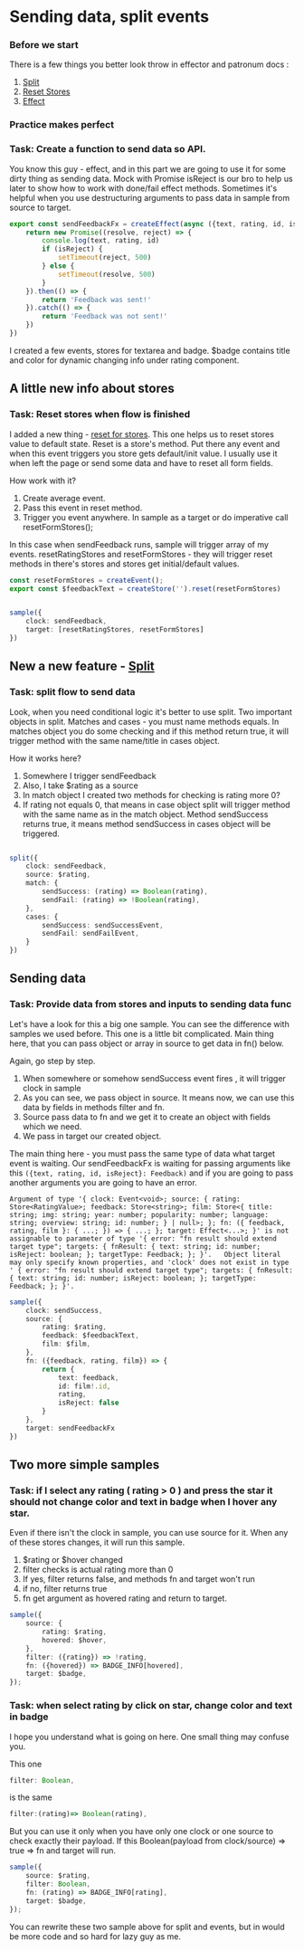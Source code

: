 # Sending data, split events

### Before we start

There is a few things you better look throw in effector and patronum docs :

1) [Split](https://effector.dev/docs/api/effector/split/)
2) [Reset Stores](https://effector.dev/docs/api/effector/store#resettriggersarray)
3) [Effect](https://effector.dev/docs/api/effector/createEffect)

### Practice makes perfect

### Task: Create a function to send data so API.

You know this guy - effect, and in this part we are going to use it for some dirty thing as sending data. Mock with
Promise
isReject is our bro to help us later to show how to work with done/fail effect methods.
Sometimes it's helpful when you use destructuring arguments to pass data in sample from source to target.

```ts
export const sendFeedbackFx = createEffect(async ({text, rating, id, isReject}: Feedback) => {
    return new Promise((resolve, reject) => {
        console.log(text, rating, id)
        if (isReject) {
            setTimeout(reject, 500)
        } else {
            setTimeout(resolve, 500)
        }
    }).then(() => {
        return 'Feedback was sent!'
    }).catch(() => {
        return 'Feedback was not sent!'
    })
})

```

I created a few events, stores for textarea and badge. $badge contains title and color for dynamic changing info under
rating component.

## A little new info about stores
### Task: Reset stores when flow is finished

I added a new thing - [reset for  stores](https://effector.dev/docs/api/effector/store#resettriggersarray). This one
helps us to reset stores value to default state.
Reset is a store's method. Put there any event and when this event triggers you store gets default/init value.
I usually use it when left the page or send some data and have to reset all form fields.

How work with it?

1) Create average event.
2) Pass this event in reset method.
3) Trigger you event anywhere. In sample as a target or do imperative call resetFormStores();

In this case when sendFeedback runs, sample will trigger array of my events. resetRatingStores and resetFormStores -
they will trigger reset methods in there's stores and stores get initial/default values.

```ts
const resetFormStores = createEvent();
export const $feedbackText = createStore('').reset(resetFormStores)


sample({
    clock: sendFeedback,
    target: [resetRatingStores, resetFormStores]
})


```

## New a new feature - [Split](https://effector.dev/docs/api/effector/split/)
### Task: split  flow to send data

Look, when you need conditional logic it's better to use split.
Two important objects in split. Matches and cases - you must name methods equals. In matches object you do some checking
and if this method return true,
it will trigger method with the same name/title in cases object.

How it works here?

1) Somewhere I trigger sendFeedback
2) Also, I take $rating as a source
3) In match object I created two methods for checking is rating more 0?
4) If rating not equals 0, that means in case object split will trigger method with the same name as in the match
   object.
   Method sendSuccess returns true, it means method sendSuccess in cases object will be triggered.

```ts

split({
    clock: sendFeedback,
    source: $rating,
    match: {
        sendSuccess: (rating) => Boolean(rating),
        sendFail: (rating) => !Boolean(rating),
    },
    cases: {
        sendSuccess: sendSuccessEvent,
        sendFail: sendFailEvent,
    }
})

```

## Sending data
### Task: Provide data from stores and inputs to sending data func

Let's have a look for this a big one sample. You can see the difference with samples we used before. This one is a
little bit complicated.
Main thing here, that you can pass object or array in source to get data in fn() below.

Again, go step by step.

1) When somewhere or somehow sendSuccess event fires , it will trigger clock in sample
2) As you can see, we pass object in source. It means now, we can use this data by fields in methods filter and fn.
3) Source pass data to fn and we get it to create an object with fields which we need.
4) We pass in target our created object.

The main thing here - you must pass the same type of data what target event is waiting.
Our sendFeedbackFx is waiting for passing arguments like this ``({text, rating, id, isReject}: Feedback)`` and if you
are going to pass another arguments you are going to have an error.

``
Argument of type '{ clock: Event<void>; source: {
rating: Store<RatingValue>;
feedback: Store<string>;
film: Store<{ title: string; img: string; year: number; popularity: number; language: string; overview: string; id: number; } | null>; };
fn: ({ feedback, rating, film }: { ...; }) => { ...; }; target: Effect<...>; }' is not assignable to parameter of type '{ error: "fn result should extend target type";
targets: { fnResult: { text: string; id: number; isReject: boolean; }; targetType: Feedback; }; }'.
  Object literal may only specify known properties, and 'clock' does not exist in type '
{ error: "fn result should extend target type"; targets: { fnResult: { text: string; id: number; isReject: boolean; }; targetType: Feedback; }; }'.
``

```ts
sample({
    clock: sendSuccess,
    source: {
        rating: $rating,
        feedback: $feedbackText,
        film: $film,
    },
    fn: ({feedback, rating, film}) => {
        return {
            text: feedback,
            id: film!.id,
            rating,
            isReject: false
        }
    },
    target: sendFeedbackFx
})
```
## Two more simple samples
### Task: if I select any rating ( rating > 0 ) and press the star  it should not change color and text in badge when I hover any star.

Even if there isn't the clock in sample, you can use source for it. When any of these stores changes, it will run this
sample.

1) $rating or $hover changed
2) filter checks is actual rating more than 0
3) If yes, filter returns false, and methods fn and target won't run
4) if no, filter returns true
5) fn get argument as hovered rating and return to target.

```ts
sample({
    source: {
        rating: $rating,
        hovered: $hover,
    },
    filter: ({rating}) => !rating,
    fn: ({hovered}) => BADGE_INFO[hovered],
    target: $badge,
});


```

### Task: when select rating by click on star, change color and text in badge

I hope you understand what is going on here. One small thing may confuse you.

This one 
```ts
filter: Boolean,
``` 
is the same 
```ts
filter:(rating)=> Boolean(rating),
``` 
But you can use it only when you have only one clock or one source to check exactly their payload. If this Boolean(payload from clock/source) => true => fn and target will run.

```ts 
sample({
    source: $rating,
    filter: Boolean,
    fn: (rating) => BADGE_INFO[rating],
    target: $badge,
});


```

You can rewrite these two sample above for split and events, but in would be more code and so hard for lazy guy as me.
